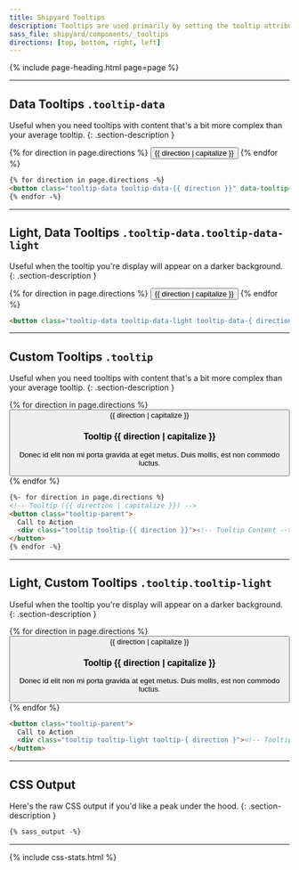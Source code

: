 ```yaml
---
title: Shipyard Tooltips
description: Tooltips are used primarily by setting the tooltip attribute on any element (e.g. `tooltip="..."`).
sass_file: shipyard/components/_tooltips
directions: [top, bottom, right, left]
---
```


{% include page-heading.html page=page %}

---

## Data Tooltips `.tooltip-data`
Useful when you need tooltips with content that's a bit more complex than your average tooltip.
{: .section-description }

<div class="align-center mb-30">
  {% for direction in page.directions %}
    <button class="btn btn-secondary btn-margin tooltip-data tooltip-data-{{ direction }}" data-tooltip="What a lovely tooltip">{{ direction | capitalize }}</button>
  {% endfor %}
</div>

```html
{% for direction in page.directions -%}
<button class="tooltip-data tooltip-data-{{ direction }}" data-tooltip="What a lovely tooltip">{{ direction | capitalize }}</button>
{% endfor -%}
```

---

## Light, Data Tooltips `.tooltip-data.tooltip-data-light`
Useful when the tooltip you're display will appear on a darker background.
{: .section-description }

<div class="align-center mb-30">
  {% for direction in page.directions %}
    <button class="btn btn-secondary btn-margin tooltip-data tooltip-data-light tooltip-data-{{ direction }}" data-tooltip="What a lovely tooltip">{{ direction | capitalize }}</button>
  {% endfor %}
</div>

```html
<button class="tooltip-data tooltip-data-light tooltip-data-{ direction }" data-tooltip="What a lovely tooltip">CTA</button>
```

---

## Custom Tooltips `.tooltip`
Useful when you need tooltips with content that's a bit more complex than your average tooltip.
{: .section-description }

<div class="align-center mb-30">
  {% for direction in page.directions %}
    <button class="btn btn-secondary btn-margin tooltip-parent">
      {{ direction | capitalize }}
      <div class="tooltip tooltip-{{ direction }}">
        <h3 class="text-inverse text-md mb-5">Tooltip {{ direction | capitalize }}</h3>
        <p class="text-inverse-normal text-sm">Donec id elit non mi porta gravida at eget metus. Duis mollis, est non commodo luctus.</p>
      </div>
    </button>
  {% endfor %}
</div>

```html
{%- for direction in page.directions %}
<!-- Tooltip ({{ direction | capitalize }}) -->
<button class="tooltip-parent">
  Call to Action
  <div class="tooltip tooltip-{{ direction }}"><!-- Tooltip Content --></div>
</button>
{% endfor -%}
```

---

## Light, Custom Tooltips `.tooltip.tooltip-light`
Useful when the tooltip you're display will appear on a darker background.
{: .section-description }

<div class="align-center mb-30">
  {% for direction in page.directions %}
    <button class="btn btn-secondary btn-margin tooltip-parent">
      {{ direction | capitalize }}
      <div class="tooltip tooltip-light tooltip-{{ direction }}">
        <h3 class="text-dark text-md mb-5">Tooltip {{ direction | capitalize }}</h3>
        <p class="text-light text-sm">Donec id elit non mi porta gravida at eget metus. Duis mollis, est non commodo luctus.</p>
      </div>
    </button>
  {% endfor %}
</div>

```html
<button class="tooltip-parent">
  Call to Action
  <div class="tooltip tooltip-light tooltip-{ direction }"><!-- Tooltip Content --></div>
</button>
```

---

## CSS Output
Here's the raw CSS output if you'd like a peak under the hood.
{: .section-description }

```css
{% sass_output -%}
```

---

{% include css-stats.html %}
